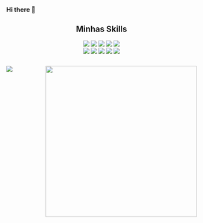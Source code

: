 ### Hi there 👋

<!--div>
   <h2 text align="center">MY SKILLS</h2>
</div>  
<div style="display: inline_block" align="center"-->

<div>
   <h2 text align="center">Minhas Skills</h2>
</div>  

<div style="display: inline_block" align="center">

	
<div style = "align-items: center;">
	<img src="https://img.shields.io/badge/C-00599C?style=for-the-badge&logo=c&logoColor=white">
	<img src="https://img.shields.io/badge/Java-ED8B00?style=for-the-badge&logo=java&logoColor=white">
	<img src="https://img.shields.io/badge/Kotlin-0095D5?&style=for-the-badge&logo=kotlin&logoColor=white">
	<img src="https://img.shields.io/badge/PHP-777BB4?style=for-the-badge&logo=php&logoColor=white">
	<img src="https://img.shields.io/badge/Spring-6DB33F?style=for-the-badge&logo=spring&logoColor=white ">
	</br>
	<img src="https://img.shields.io/badge/Laravel-FF2D20?style=for-the-badge&logo=laravel&logoColor=white">
	<img src="https://img.shields.io/badge/MySQL-00000F?style=for-the-badge&logo=mysql&logoColor=white ">
	<img src="https://img.shields.io/badge/MongoDB-4EA94B?style=for-the-badge&logo=mongodb&logoColor=white ">
	<img src="https://img.shields.io/badge/SQLite-07405E?style=for-the-badge&logo=sqlite&logoColor=white  ">
	<img src="https://img.shields.io/badge/Heroku-430098?style=for-the-badge&logo=heroku&logoColor=white  ">
</div>
	
<div style="display: inline_block" align="center">
	
	
<div>
   <h2 text align="center"></h2>
</div>  
<div style="display: inline_block" align="center">	
<div>
	<a href="https://github.com/anuraghazra/github-readme-stats">
	    <img align="left" src="https://github-readme-stats.vercel.app/api/top-langs/?username=Makeavel&layout=compact&hide=Batchfile,css,shell,html&theme=dark" />
	    <img style="width:400px;" align="right" src="https://github-readme-stats.vercel.app/api?username=Makeavel&theme=dark" />
	</a>
</div>
<div>



<!--
**Makeavel/Makeavel** is a ✨ _special_ ✨ repository because its `README.md` (this file) appears on your GitHub profile.
![star-wars 844b5edc165817b93dbfbfd22ff3b214](https://user-images.githubusercontent.com/26925002/138603166-2a00379e-bfc8-4c1a-b581-0f2809c42e4e.gif)
Here are some ideas to get you started:

- 🔭 I’m currently working on ...
- 🌱 I’m currently learning ...
- 👯 I’m looking to collaborate on ...
- 🤔 I’m looking for help with ...
- 💬 Ask me about ...
- 📫 How to reach me: ...
- 😄 Pronouns: ...
- ⚡ Fun fact: ...

https://dev.to/envoy_/150-badges-for-github-pnk  link das plataformas

https://img.shields.io/badge/Java-ED8B00?style=for-the-badge&logo=java&logoColor=white // java
https://img.shields.io/badge/Kotlin-0095D5?&style=for-the-badge&logo=kotlin&logoColor=white // kotlin
https://img.shields.io/badge/PHP-777BB4?style=for-the-badge&logo=php&logoColor=white  // php
https://img.shields.io/badge/Laravel-FF2D20?style=for-the-badge&logo=laravel&logoColor=white  // laravel
https://img.shields.io/badge/Spring-6DB33F?style=for-the-badge&logo=spring&logoColor=white  // spring
https://img.shields.io/badge/MySQL-00000F?style=for-the-badge&logo=mysql&logoColor=white  // mysql
https://img.shields.io/badge/MongoDB-4EA94B?style=for-the-badge&logo=mongodb&logoColor=white   // mongo
https://img.shields.io/badge/SQLite-07405E?style=for-the-badge&logo=sqlite&logoColor=white    // sql
https://img.shields.io/badge/Heroku-430098?style=for-the-badge&logo=heroku&logoColor=white    // heroku
https://img.shields.io/badge/Trello-0052CC?style=for-the-badge&logo=trello&logoColor=white  // trello
-->

